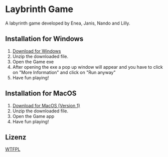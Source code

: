 # Laybrinth Game

A labyrinth game developed by Enea, Janis, Nando and Lilly.

## Installation for Windows

1. [Download for Windows](https://github.com/3n3a/labyrinth-game-blj/releases/download/v1.1/Windows.zip)
2. Unzip the downloaded file.
3. Open the Game exe
4. After opening the exe a pop up window will appear and you have to click on "More Information" and click on "Run anyway"
5. Have fun playing!

## Installation for MacOS

1. [Download for MacOS (Version 1)](https://github.com/3n3a/labyrinth-game-blj/releases/download/v1/MacOS.zip)
2. Unzip the downloaded file.
3. Open the Game app
4. Have fun playing!

## Lizenz
[WTFPL](LICENSE)
